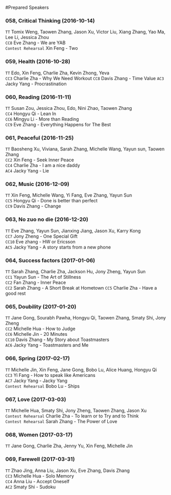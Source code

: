 #Prepared Speakers

### 058, Critical Thinking (2016-10-14)
`TT` Tomix Weng, Taowen Zhang, Jason Xu, Victor Liu, Xiang Zhang, Yao Ma, Lee Li, Jessica Zhou   
`CC8` Eve Zhang - We are YAB      
`Contest Rehearsal` Xin Feng - Two      

### 059, Health (2016-10-28)
`TT` Edo, Xin Feng, Charlie Zha, Kevin Zhong, Yeva   
`CC3` Charlie Zha - Why We Need Workout
`CC8` Davis Zhang - Time Value
`AC3` Jacky Yang - Procrastination   

### 060, Reading (2016-11-11)
`TT` Susan Zou, Jessica Zhou, Edo, Nini Zhao, Taowen Zhang   
`CC4` Hongyu Qi - Lean In   
`CC6` Mingyu Li - More than Reading   
`CC9` Eve Zhang - Everything Happens for The Best   

### 061, Peaceful (2016-11-25)
`TT` Baosheng Xu, Viviana, Sarah Zhang, Michelle Wang, Yayun sun, Taowen Zhang   
`CC2` Xin Feng - Seek Inner Peace   
`CC4` Charlie Zha - I am a nice daddy   
`AC4` Jacky Yang - Lie   

### 062, Music (2016-12-09)
`TT` Xin Feng, Michelle Wang, Yi Fang, Eve Zhang, Yayun Sun   
`CC5` Hongyu Qi - Done is better than perfect   
`CC9` Davis Zhang - Change   

### 063, No zuo no die (2016-12-20)
`TT` Eve Zhang, Yayun Sun, Jianxing Jiang, Jason Xu, Karry Kong   
`CC7` Jony Zheng - One Special Gift   
`CC10` Eve zhang - HW or Ericsson   
`AC5` Jacky Yang - A story starts from a new phone   

### 064, Success factors (2017-01-06)
`TT` Sarah Zhang, Charlie Zha, Jackson Hu, Jony Zheng, Yayun Sun   
`CC1` Yayun Sun - The Art of Stillness   
`CC2` Fan Zhang - Inner Peace      
`CC2` Sarah Zhang - A Short Break at Hometown
`CC5` Charlie Zha - Have a good rest   

### 065, Doubility (2017-01-20)
`TT` Jane Gong, Sourabh Pawha, Hongyu Qi, Taowen Zhang, Smaty Shi, Jony Zheng   
`CC2` Michelle Hua - How to Judge   
`CC6` Michelle Jin - 20 Minutes   
`CC10` Davis Zhang - My Story about Toastmasters   
`AC6` Jacky Yang - Toastmasters and Me   

### 066, Spring (2017-02-17)
`TT` Michelle Jin, Xin Feng, Jane Gong, Bobo Lu, Alice Huang, Hongyu Qi   
`CC3` Yi Fang - How to speak like Americans   
`AC7` Jacky Yang - Jacky Yang   
`Contest Rehearsal` Bobo Lu - Ships   

### 067, Love (2017-03-03)
`TT` Michelle Hua, Smaty Shi, Jony Zheng, Taowen Zhang, Jason Xu   
`Contest Rehearsal` Charlie Zha - To learn or to Try and to Think   
`Contest Rehearsal` Sarah Zhang - The Power of Love   

### 068, Women (2017-03-17)
`TT` Jane Gong, Charlie Zha, Jenny Yu, Xin Feng, Michelle Jin   

### 069, Farewell (2017-03-31)
`TT` Zhao Jing, Anna Liu, Jason Xu, Eve Zhang, Davis Zhang   
`CC3` Michelle Hua - Solo Memory   
`CC4` Anna Liu - Accept Oneself   
`AC2` Smaty Shi - Sudoku   
